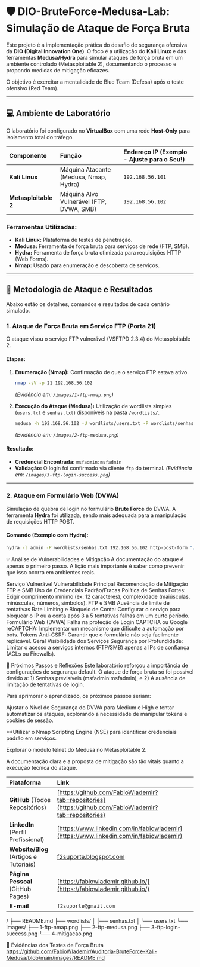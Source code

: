 # 🛡️ DIO-BruteForce-Medusa-Lab: Simulação de Ataque de Força Bruta

Este projeto é a implementação prática do desafio de segurança ofensiva da **DIO (Digital Innovation One)**. O foco é a utilização do **Kali Linux** e das ferramentas **Medusa/Hydra** para simular ataques de força bruta em um ambiente controlado (Metasploitable 2), documentando o processo e propondo medidas de mitigação eficazes.

O objetivo é exercitar a mentalidade de Blue Team (Defesa) após o teste ofensivo (Red Team).

---

## 💻 Ambiente de Laboratório

O laboratório foi configurado no **VirtualBox** com uma rede **Host-Only** para isolamento total do tráfego.

| Componente | Função | Endereço IP (Exemplo - **Ajuste para o Seu**!) |
| :--- | :--- | :--- |
| **Kali Linux** | Máquina Atacante (Medusa, Nmap, Hydra) | `192.168.56.101` |
| **Metasploitable 2** | Máquina Alvo Vulnerável (FTP, DVWA, SMB) | `192.168.56.102` |

### **Ferramentas Utilizadas:**

* **Kali Linux:** Plataforma de testes de penetração.
* **Medusa:** Ferramenta de força bruta para serviços de rede (FTP, SMB).
* **Hydra:** Ferramenta de força bruta otimizada para requisições HTTP (Web Forms).
* **Nmap:** Usado para enumeração e descoberta de serviços.

---

## 🔬 Metodologia de Ataque e Resultados

Abaixo estão os detalhes, comandos e resultados de cada cenário simulado.

### 1. Ataque de Força Bruta em Serviço FTP (Porta 21)

O ataque visou o serviço FTP vulnerável (VSFTPD 2.3.4) do Metasploitable 2.

#### **Etapas:**

1.  **Enumeração (Nmap):** Confirmação de que o serviço FTP estava ativo.
    ```bash
    nmap -sV -p 21 192.168.56.102
    ```
    *(Evidência em: `/images/1-ftp-nmap.png`)*
2.  **Execução do Ataque (Medusa):** Utilização de wordlists simples (`users.txt` e `senhas.txt`) disponíveis na pasta `/wordlists/`.

    ```bash
    medusa -h 192.168.56.102 -U wordlists/users.txt -P wordlists/senhas.txt -M ftp
    ```
    *(Evidência em: `/images/2-ftp-medusa.png`)*

#### **Resultado:**

* **Credencial Encontrada:** `msfadmin:msfadmin`
* **Validação:** O login foi confirmado via cliente `ftp` do terminal.
    *(Evidência em: `/images/3-ftp-login-success.png`)*

---

### 2. Ataque em Formulário Web (DVWA)

Simulação de quebra de login no formulário **Brute Force** do DVWA. A ferramenta **Hydra** foi utilizada, sendo mais adequada para a manipulação de requisições HTTP POST.

#### **Comando (Exemplo com Hydra):**

```bash
hydra -l admin -P wordlists/senhas.txt 192.168.56.102 http-post-form "/dvwa/vulnerabilities/brute/?username=^USER^&password=^PASS^&Login=Login:H=Location: /dvwa/vulnerabilities/brute/" -V -f
```
💡 Análise de Vulnerabilidades e Mitigação
A documentação do ataque é apenas o primeiro passo. A lição mais importante é saber como prevenir que isso ocorra em ambientes reais.

Serviço Vulnerável	Vulnerabilidade Principal	Recomendação de Mitigação
FTP e SMB	Uso de Credenciais Padrão/Fracas	Política de Senhas Fortes: Exigir comprimento mínimo (ex: 12 caracteres), complexidade (maiúsculas, minúsculas, números, símbolos).
FTP e SMB	Ausência de limite de tentativas	Rate Limiting e Bloqueio de Conta: Configurar o serviço para bloquear o IP ou a conta após 3 a 5 tentativas falhas em um curto período.
Formulário Web (DVWA)	Falha na proteção de Login	CAPTCHA ou Google reCAPTCHA: Implementar um mecanismo que dificulte a automação por bots. Tokens Anti-CSRF: Garantir que o formulário não seja facilmente replicável.
Geral	Visibilidade dos Serviços	Segurança por Profundidade: Limitar o acesso a serviços internos (FTP/SMB) apenas a IPs de confiança (ACLs ou Firewalls).

🔗 Próximos Passos e Reflexões
Este laboratório reforçou a importância de configurações de segurança default. O ataque de força bruta só foi possível devido a: 1) Senhas previsíveis (msfadmin:msfadmin), e 2) A ausência de limitação de tentativas de login.

Para aprimorar o aprendizado, os próximos passos seriam:

Ajustar o Nível de Segurança do DVWA para Medium e High e tentar automatizar os ataques, explorando a necessidade de manipular tokens e cookies de sessão.

**Utilizar o Nmap Scripting Engine (NSE) para identificar credenciais padrão em serviços.

Explorar o módulo telnet do Medusa no Metasploitable 2.

A documentação clara e a proposta de mitigação são tão vitais quanto a execução técnica do ataque.


| Plataforma | Link |
| :--- | :--- |
| **GitHub** (Todos Repositórios) | [https://github.com/FabioWlademir?tab=repositories](https://github.com/FabioWlademir?tab=repositories) |
| **LinkedIn** (Perfil Profissional) | [https://www.linkedin.com/in/fabiowlademir](https://www.linkedin.com/in/fabiowlademir) |
| **Website/Blog** (Artigos e Tutoriais) | [f2suporte.blogspot.com](https://f2suporte.blogspot.com) |
| **Página Pessoal** (GitHub Pages) | [https://fabiowlademir.github.io/](https://fabiowlademir.github.io/) |
| **E-mail** | `f2suporte@gmail.com` |


/
├── README.md
├── wordlists/
│   ├── senhas.txt
│   └── users.txt
└── images/
    ├── 1-ftp-nmap.png
    ├── 2-ftp-medusa.png
    ├── 3-ftp-login-success.png
    └── 4-mitigacao.png

    
📸 Evidências dos Testes de Força Bruta
https://github.com/FabioWlademir/Auditoria-BruteForce-Kali-Medusa/blob/main/images/README.md
